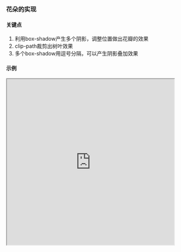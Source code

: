 ### 花朵的实现

#### 关键点
1. 利用box-shadow产生多个阴影，调整位置做出花瓣的效果
2. clip-path裁剪出树叶效果
3. 多个box-shadow用逗号分隔，可以产生阴影叠加效果

#### 示例
<iframe width="90%" height="450" allowfullscreen="allowfullscreen" src="https://codepen.io/superwtt/embed/RwrOqMv?height=450&theme-id=default&default-tab=result"></iframe>